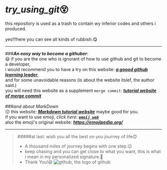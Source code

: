 # ***try_using_git***😵
this repository is used as a trash to contain wy inferior codes and others i produced.
<br><br>
yes!!!here you can see all kinds of rubbish.:yum:
 - - -
###***An easy way to become a githuber***:<br>😃
if you are the one who is ignorant of how to use github and git to become a developer,<br>
i would recommend you to have a try on this website: ***[a goood github learning leader](https://learngitbranching.js.org/?locale=zh_CN "I think it is the best tutorial website")***,<br>
and for some unavoidable reasons (is about the website itslef, the author said.)<br>
you will need this website as a supplement ``merge commit``: ***[tutorial website of merge commit ](https://zhuanlan.zhihu.com/p/139321091 "I take it randomly on search engine, though")***<br>
<br>
###*and about MarkDown*<br>:kissing:
this website: ***[Markdown tutorial website](https://markdown.com.cn/basic-syntax/emphasis.html "really good, maybe it really is the greatest document as he sait")*** maybe good for you.<br>
if you want to use emoji, *click here*: ***[`emoij web`](https://gist.github.com/rxaviers/7360908 "obviously simple and useful")***<br>
also the emoji's original website: ***<https://emojipedia.org/>***<br>
 - - -
>#####at last: wish you all the best on you journey of life:blush:
><br>
> - A thousand miles of journey begins with one step.:wink:
> - keep chasing and you can get close to what you want, this is what i mean in my personalized signature.:running:
> - Thank You!😆
    ![github, the logo of github](/user/nemo/desktop/github.jpg "github_logo")
